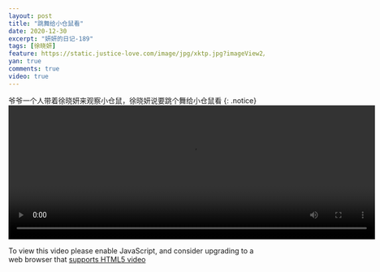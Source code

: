 ```yaml
---
layout: post
title: "跳舞给小仓鼠看"
date: 2020-12-30
excerpt: "妍妍的日记-189"
tags: [徐晓妍]
feature: https://static.justice-love.com/image/jpg/xktp.jpg?imageView2/1/w/1200/h/500
yan: true
comments: true
video: true
---
```

爷爷一个人带着徐晓妍来观察小仓鼠，徐晓妍说要跳个舞给小仓鼠看
{: .notice}
<video id="my-video" class="video-js vjs-16-9 clipboard" controls preload="auto" width="722" height="264" data-setup="{}">
    <source src="{{ site.staticUrl }}/yanyan/video/tiaowugeixiaocangshukan.mp4" type='video/mp4'>
    <p class="vjs-no-js">
      To view this video please enable JavaScript, and consider upgrading to a web browser that
      <a href="http://videojs.com/html5-video-support/" target="_blank">supports HTML5 video</a>
    </p>
</video>
